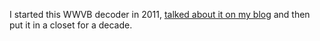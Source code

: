 I started this WWVB decoder in 2011, [talked about it on my
blog](https://emergent.unpythonic.net/01315859368) and then put it in a closet
for a decade.
